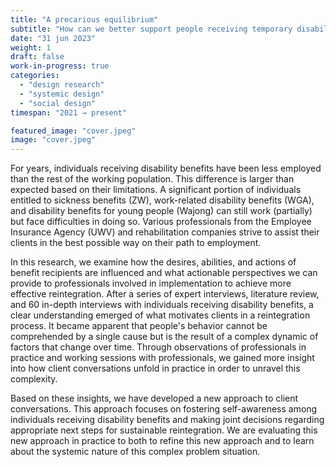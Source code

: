 ```yaml
---
title: "A precarious equilibrium"
subtitle: "How can we better support people receiving temporary disability benefits on their way to employment?"
date: "31 jun 2023"
weight: 1
draft: false
work-in-progress: true
categories:
  - "design research"
  - "systemic design"
  - "social design"
timespan: "2021 → present"

featured_image: "cover.jpeg"
image: "cover.jpeg"
---
```

For years, individuals receiving disability benefits have been less employed than the rest of the working population. This difference is larger than expected based on their limitations. A significant portion of individuals entitled to sickness benefits (ZW), work-related disability benefits (WGA), and disability benefits for young people (Wajong) can still work (partially) but face difficulties in doing so. Various professionals from the Employee Insurance Agency (UWV) and rehabilitation companies strive to assist their clients in the best possible way on their path to employment.

In this research, we examine how the desires, abilities, and actions of benefit recipients are influenced and what actionable perspectives we can provide to professionals involved in implementation to achieve more effective reintegration. After a series of expert interviews, literature review, and 60 in-depth interviews with individuals receiving disability benefits, a clear understanding emerged of what motivates clients in a reintegration process. It became apparent that people's behavior cannot be comprehended by a single cause but is the result of a complex dynamic of factors that change over time. Through observations of professionals in practice and working sessions with professionals, we gained more insight into how client conversations unfold in practice in order to unravel this complexity.

Based on these insights, we have developed a new approach to client conversations. This approach focuses on fostering self-awareness among individuals receiving disability benefits and making joint decisions regarding appropriate next steps for sustainable reintegration. We are evaluating this new approach in practice to both to refine this new approach and to learn about the systemic nature of this complex problem situation.
